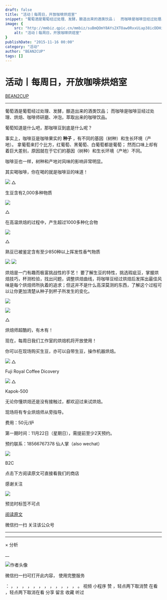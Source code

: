 ```yaml
---
draft: false
title: "活动丨每周日，开放咖啡烘焙室"
snippet: "葡萄酒是葡萄经过处理、发酵，酿造出来的酒类饮品；  而咖啡是咖啡豆经过处理、烘焙、咖啡师研磨、冲泡，萃取出"
image: {
    src: "http://mmbiz.qpic.cn/mmbiz/suBmQOmY8AYs2XTOaw0RxxUiap38icDDHicxhzpZIRU2W8FribGg0t1UTtC5BcWiaJ8PPfEdHy565YaZWU4pxhXCFCQ/0?wx_fmt=jpeg",
    alt: "活动丨每周日，开放咖啡烘焙室"
}
publishDate: "2015-11-16 00:00"
category: "活动"
author: "BEAN2CUP"
tags: []
---
```


#  活动丨每周日，开放咖啡烘焙室

[ BEAN2CUP ](javascript:void\(0\);)

__ _ _ _ _



葡萄酒是葡萄经过处理、发酵，酿造出来的酒类饮品；  而咖啡是咖啡豆经过处理、烘焙、咖啡师研磨、冲泡，萃取出来的咖啡饮品。



葡萄知道是什么吧，那咖啡豆到底是什么呢？



事实上，咖啡豆是咖啡果实的 **种子** ，有不同的基因（树种）和生长环境（产地）。  拿葡萄来打个比方，红葡萄、黑葡萄、白葡萄都是葡萄；
然而口味上却有着巨大差别，原因就在于它们的基因（树种）和生长环境（产地）不同。



咖啡豆也一样，树种和产地对风味的影响非常明显。



其实喝咖啡，你在喝的就是咖啡豆的味道！



![](http://mmbiz.qpic.cn/mmbiz/suBmQOmY8AYs2XTOaw0RxxUiap38icDDHicxhzpZIRU2W8FribGg0t1UTtC5BcWiaJ8PPfEdHy565YaZWU4pxhXCFCQ/0?wx_fmt=jpeg)
△

生豆含有2,000多种物质



![](http://mmbiz.qpic.cn/mmbiz/suBmQOmY8AYs2XTOaw0RxxUiap38icDDHicC2K1iawcvRPHed24sDKVibUhIwew2vMAmLxJjjibTsbMGTQZZXJpvpMcQ/0?wx_fmt=jpeg)

△

在高温烘焙的过程中，产生超过1000多种化合物



![](http://mmbiz.qpic.cn/mmbiz/suBmQOmY8AYs2XTOaw0RxxUiap38icDDHicxMKfgvaIHZLRR9yUsQ4JLYiaVlwNZ3qAgATlwMRxwEIqx19W5Ejl9ZA/0?wx_fmt=jpeg)

△

熟豆已被鉴定含有至少850种以上挥发性香气物质





![](http://mmbiz.qpic.cn/mmbiz/suBmQOmY8AYs2XTOaw0RxxUiap38icDDHicLelEGsW1bfMQCLjevAEu465BoeelbQ8tUwDIZvutWFuqvgKU3BCpXw/0?wx_fmt=jpeg)
![](http://mmbiz.qpic.cn/mmbiz/suBmQOmY8AYs2XTOaw0RxxUiap38icDDHic9mxRFl1HghcvZuzCJ2r11lfQPdt2Nyxh4AXew8fpCibbuictnzcGx39A/0?wx_fmt=png)



烘焙是一门有趣而极富挑战性的手艺！
要了解生豆的特性，挑选瑕疵豆，掌握烘焙技巧，杯测检验，找出问题，调整烘焙曲线，将咖啡豆经过烘焙后发挥出最佳风味是每个烘焙师所执着的追求；但这并不是什么高深莫测的东西，了解这个过程可以让你更加清楚从种子到杯子所发生的变化。



![](http://mmbiz.qpic.cn/mmbiz/suBmQOmY8Ab6JzWjKuZBoFAtL6NfWU9WquYaOibENuch0JRshXjYLvykNgZh1tHK9qXAlZau6A6NDttSE84XTibA/0?wx_fmt=jpeg)

![](http://mmbiz.qpic.cn/mmbiz/suBmQOmY8Ab6JzWjKuZBoFAtL6NfWU9WSwn3WOSiciaicQc5yhktic90ibd18E1KAhibpiaztbmSzibjjCjn7rxibVdOc5g/0?wx_fmt=jpeg)

△

烘焙师超酷的，有木有！





现在，每周日我们工作室的烘焙机将开放使用！

你可以在现场购买生豆，亦可以自带生豆，操作机器烘焙。



![](http://mmbiz.qpic.cn/mmbiz/suBmQOmY8AYs2XTOaw0RxxUiap38icDDHickLk89iaRLkfIMZkXzm4kfNYlnSGvbqLr5154aoNAlLyFpiarWnLzuz1g/0?wx_fmt=jpeg)
△

Fuji Royal Coffee Dicovery



![](http://mmbiz.qpic.cn/mmbiz/suBmQOmY8AYs2XTOaw0RxxUiap38icDDHicjPRzFtrC1Nh9TibQES53SfbwdDkU7ctGVskuYMGtXsmEsNCASJV6Dlw/0?wx_fmt=jpeg)
△

Kapok-500



无论你懂烘焙还是没有接触过，都欢迎过来试烘焙。

现场将有专业烘焙师从旁指导。

费用：50元/炉

第一期时间：11月22日（星期日），需提前至少2天预约。

预约联系：18566767378 仙人掌（also wechat）



![](http://mmbiz.qpic.cn/mmbiz/suBmQOmY8AYs2XTOaw0RxxUiap38icDDHicGrWWLC9T9Vl5rcRhpC24ZCsaxXicnQ4iboLxdjIFfNxwa1o3ErrxX3Hg/0?wx_fmt=png)

B2C



点击下方阅读原文可直接看我们的商店

感谢关注

![](http://mmbiz.qpic.cn/mmbiz/suBmQOmY8AYqw8Qib1onsibBKX0zicVENpeaoSraKp0Q7YY3F7hCwkSSoKuf0OlWukqLGMeMCmjETgGwT562gjvtA/640?wx_fmt=png&tp=webp&wxfrom=5&wx_lazy=1)

预览时标签不可点

[ 阅读原文 ](javascript:;)

微信扫一扫
关注该公众号





****



****



×  分析

__

![作者头像](http://mmbiz.qpic.cn/mmbiz_png/suBmQOmY8AbXbPr4CAl9jiaLNibbdqLbGx5LRVt8vR1tZicY5LAvN86YgdaeYqSSnlWGticFJSdkayhl6MTYMGE0dw/0?wx_fmt=png)

微信扫一扫可打开此内容，
使用完整服务

：  ，  ，  ，  ，  ，  ，  ，  ，  ，  ，  ，  ，  。  视频  小程序  赞  ，轻点两下取消赞  在看  ，轻点两下取消在看
分享  留言  收藏  听过

